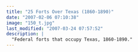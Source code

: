 ```yaml
---
title: "25 Forts Over Texas (1860-1890)"
date: "2007-02-06 07:10:38"
image: "150_t.jpg"
last_modified: "2007-03-24 07:57:52"
description: |
  "Federal forts that occupy Texas, 1860-1890."
---
```




